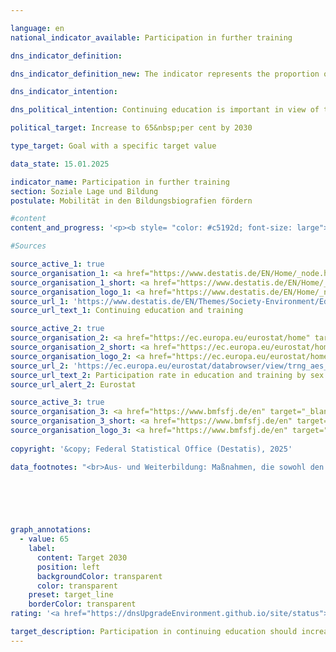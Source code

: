 ```yaml
---

language: en        
national_indicator_available: Participation in further training        

dns_indicator_definition:         

dns_indicator_definition_new: The indicator represents the proportion of the population aged 25&nbsp;to 64&nbsp;(in per cent) who have participated in formal or non-formal education or training in the 12&nbsp;months prior to the survey. Formal education and training is defined as education provided through the system of schools, colleges, universities and other formal educational institutions. Non-formal education and training includes all organised and sustained learning activities that are not part of formal education.        

dns_indicator_intention:         

dns_political_intention: Continuing education is important in view of the changes in the economy, the labour market and society. With its National Continuing Education Strategy, the German government has already set itself the goal of attracting more employees and companies to continuing education and training in 2022.        

political_target: Increase to 65&nbsp;per cent by 2030        

type_target: Goal with a specific target value        

data_state: 15.01.2025        

indicator_name: Participation in further training        
section: Soziale Lage und Bildung        
postulate: Mobilität in den Bildungsbiografien fördern        

#content         
content_and_progress: '<p><b style= "color: #c5192d; font-size: large">4.3.a Weiterbildungsbeteiligung</b><br><br>The indicator measures the proportion of the population aged 25&nbsp;to 64&nbsp;who participated in formal or non-formal education or training in the twelve months prior to the survey. Formal education encompasses educational activities at schools, colleges, and universities that follow a defined curriculum, culminate in a qualification recognized within the national qualifications framework, such as a high school diploma, bachelor"s degree, or master"s degree, and last at least six months. Non-formal continuing education refers to organized learning activities outside the formal education system, such as vocational training, workshops, or online courses, that impart specific skills or knowledge and do not lead to a formal qualification.<br><br>The data for this indicator come from the Adult Education Survey (AES), a Europe-wide coordinated survey that maps the continuing education behavior of the adult population. It records the extent to which adults participate in formal or non-formal education, the types of continuing education activities they pursue, and their reasons for or against participating in continuing education. The survey is mandatory for all member states of the European Union (<abbr title="European Union" tabindex="0">EU</abbr>) and is conducted every six years. In the interim years, national surveys will be conducted in Germany, which will be conducted every three years starting in 2025&nbsp;(previously every two years).<br><br>Since the first survey in 2007, the proportion of 25- to 64-year-olds in continuing education has risen continuously from 45% to 62% in 2020. The continuing education participation rates for women and men in this age group have been almost equal since 2016. The last survey in 2022&nbsp;showed a slight decline to 60%, possibly related to the <abbr title="Coronavirus SARS-CoV-2" tabindex="0">COVID-19</abbr>&nbsp;pandemic and the associated restrictions, such as the lack of face-to-face teaching. A similar decline has also been observed in other continuing education surveys. In an <abbr title="European Union" tabindex="0">EU</abbr>-wide comparison, Germany is thus significantly above the <abbr title="European Union" tabindex="0">EU</abbr>-wide continuing education participation rate of 46.6%.<br><br>Non-formal education or training accounted for by far the largest share of the indicator value. In 2022, 57.8% of respondents reported participating in such measures, while only 7.4% were in formal education. This total exceeds the indicator value, as 5.2% of respondents participated in non-formal education in addition to formal education.<br><br>Among the non-formal education measures taken, the subject area "Business, Administration, and Law" was the most represented at 25.4%, followed by "Services" at 18.9%, "Health and Social Services" at 14.3%, and "Information and Communication Technologies" at 14.0%.<br><br>An analysis of the survey results by age group shows that participation in continuing education declines significantly with increasing age. While 70.5% of 25- to 34-year-olds participate in continuing education measures, this only applies to 61.8% of 35- to 44-year-olds, 60.1% of 45- to 54-year-olds, and 51.5% of 55- to 64-year-olds.<br><br>The indicator does not evaluate continuing education measures. For example, master"s degree programs are taken into account, as are one-off, short workshops attended purely for personal interest. The indicator therefore provides a good overall impression of the quantitative extent of training and continuing education, but does not allow conclusions to be drawn about the timing and quality of the measures taken.<br><br>Despite the decline, the average development in recent years shows a positive trend, so that the politically set target of 65% participation in continuing education could possibly be achieved as early as 2027, provided the average development of recent years continues.</p>'                

#Sources        

source_active_1: true
source_organisation_1: <a href="https://www.destatis.de/EN/Home/_node.html" target="_blank">Federal Statistical Office</a>
source_organisation_1_short: <a href="https://www.destatis.de/EN/Home/_node.html" target="_blank">Federal Statistical Office</a>
source_organisation_logo_1: <a href="https://www.destatis.de/EN/Home/_node.html" target="_blank"><img src="https://dnsTestEnvironment.github.io/site/public/OrgImgEn/destatis.png" alt="Federal Statistical Office" title=" Click here to visit the homepage of the organizationFederal Statistical Office" style="height:60px; width:148px; border:transparent"/></a>
source_url_1: 'https://www.destatis.de/EN/Themes/Society-Environment/Education-Research-Culture/Continuing-Education/_node.html'
source_url_text_1: Continuing education and training

source_active_2: true
source_organisation_2: <a href="https://ec.europa.eu/eurostat/home" target="_blank" onclick="return confirm_alert('Eurostat', 'En')">Eurostat</a>
source_organisation_2_short: <a href="https://ec.europa.eu/eurostat/home" target="_blank" onclick="return confirm_alert('Eurostat', 'En')">Eurostat</a>
source_organisation_logo_2: <a href="https://ec.europa.eu/eurostat/home" target="_blank" onclick="return confirm_alert('Eurostat', 'En')"><img src="https://dnsTestEnvironment.github.io/site/public/OrgImgEn/eurostat.png" alt="Eurostat" title=" Click here to visit the homepage of the organizationEurostat" style="height:60px; width:148px; border:transparent"/></a>
source_url_2: 'https://ec.europa.eu/eurostat/databrowser/view/trng_aes_100/default/table?category=educ.educ_part.trng.trng_aes_12m.trng_aes_12m0'
source_url_text_2: Participation rate in education and training by sex - <abbr title="European Statistical Office" tabindex="0">Eurostat</abbr> table [trng_aes_100]
source_url_alert_2: Eurostat

source_active_3: true
source_organisation_3: <a href="https://www.bmfsfj.de/en" target="_blank" onclick="return confirm_alert('the Federal Ministry for Family Affairs,Senior Citizens, Women and Youth', 'En')">Federal Ministry for Family Affairs,Senior Citizens, Women and Youth</a>
source_organisation_3_short: <a href="https://www.bmfsfj.de/en" target="_blank" onclick="return confirm_alert('the Federal Ministry for Family Affairs,Senior Citizens, Women and Youth', 'En')">Federal Ministry for Family Affairs,Senior Citizens, Women and Youth</a>
source_organisation_logo_3: <a href="https://www.bmfsfj.de/en" target="_blank" onclick="return confirm_alert('the Federal Ministry for Family Affairs,Senior Citizens, Women and Youth', 'En')"><img src="https://dnsTestEnvironment.github.io/site/public/OrgImgEn/bmbfsfj.png" alt="Federal Ministry for Family Affairs,Senior Citizens, Women and Youth" title=" Click here to visit the homepage of the organizationFederal Ministry for Family Affairs,Senior Citizens, Women and Youth" style="height:60px; width:148px; border:transparent"/></a>
        
copyright: '&copy; Federal Statistical Office (Destatis), 2025'        

data_footnotes: "<br>Aus- und Weiterbildung: Maßnahmen, die sowohl den Besuch von allgemeinbildenden und beruflichen Schulen sowie von Hochschulen als auch die Teilnahme an Lehrveranstaltungen der allgemeinen oder beruflichen Weiterbildung in Form von Kursen, Seminaren, Tagungen oder Privatunterricht umfassen.<br>• Die Daten 2007, 2011, 2016&nbsp;und 2022&nbsp;basieren auf den Ergebnissen des AES.<br>• AES: Adult Education Survey (Europäische Erhebung über Lernaktivitäten im Erwachsenenalter).<br>• Die Daten 2010, 2012, 2014, 2018&nbsp;und 2020&nbsp;basieren auf einer Sonderauswertung und sind nicht öffentlich zugänglich."        

        

        


graph_annotations:
  - value: 65
    label:
      content: Target 2030
      position: left
      backgroundColor: transparent
      color: transparent
    preset: target_line
    borderColor: transparent                        
rating: '<a href="https://dnsUpgradeEnvironment.github.io/site/status"><img src="https://sdg-indikatoren.de/public/Wettersymbole/Sonne.png" title="Bei Fortsetzung der Entwicklung aus 2022 wäre der Zielwert erreicht oder um weniger als 5&nbsp;% der Differenz zwischen Zielwert und dem Wert aus 2022 verfehlt worden." alt="Wettersymbol Sonne"/></a>'        

target_description: Participation in continuing education should increase to at least 65&nbsp;per cent by 2030.<br><br>Based on the target formulation, the average development of the last six years (despite a slight deterioration in 2022) shows an increase that, if maintained, would mean that the politically defined target would already be achieved in 2027. Indicator 4.3.a is rated "Sun" for the year 2022.        
---
```


